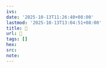 ```yaml
---
ivs:
date: '2025-10-13T11:26:40+08:00'
lastmod: '2025-10-13T13:04:51+08:00'
title: 󰒟
url: 󰒟
tags: []
hex: 
src:
note:
---
```


